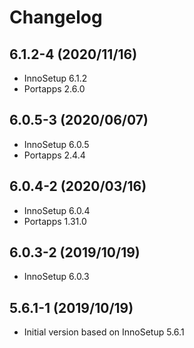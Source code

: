# Changelog

## 6.1.2-4 (2020/11/16)

* InnoSetup 6.1.2
* Portapps 2.6.0

## 6.0.5-3 (2020/06/07)

* InnoSetup 6.0.5
* Portapps 2.4.4

## 6.0.4-2 (2020/03/16)

* InnoSetup 6.0.4
* Portapps 1.31.0

## 6.0.3-2 (2019/10/19)

* InnoSetup 6.0.3

## 5.6.1-1 (2019/10/19)

* Initial version based on InnoSetup 5.6.1
